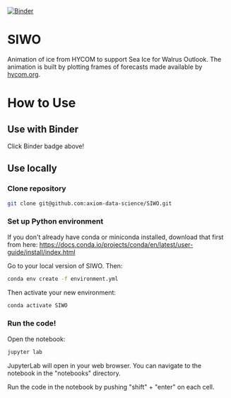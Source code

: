 [![Binder](https://mybinder.org/badge_logo.svg)](https://mybinder.org/v2/gh/axiom-data-science/SIWO/HEAD?labpath=notebooks%2Fsiwo_ice_animation.ipynb)

# SIWO
Animation of ice from HYCOM to support Sea Ice for Walrus Outlook. The animation is built by plotting frames of forecasts made available by [hycom.org](https://www.hycom.org/).

# How to Use

## Use with Binder

Click Binder badge above!

## Use locally

### Clone repository

``` bash
git clone git@github.com:axiom-data-science/SIWO.git
```

### Set up Python environment

If you don't already have conda or miniconda installed, download that first from here: https://docs.conda.io/projects/conda/en/latest/user-guide/install/index.html

Go to your local version of SIWO. Then:
``` bash
conda env create -f environment.yml
```

Then activate your new environment:
``` bash
conda activate SIWO
```


### Run the code!

Open the notebook:
``` bash
jupyter lab
```

JupyterLab will open in your web browser. You can navigate to the notebook in the "notebooks" directory.

Run the code in the notebook by pushing "shift" + "enter" on each cell.
